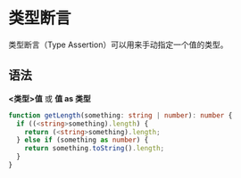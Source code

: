 # 类型断言

类型断言（Type Assertion）可以用来手动指定一个值的类型。

## 语法

**<类型>值** 或 **值 as 类型**

```typescript
function getLength(something: string | number): number {
  if ((<string>something).length) {
    return (<string>something).length;
  } else if (something as number) {
    return something.toString().length;
  }
}
```

